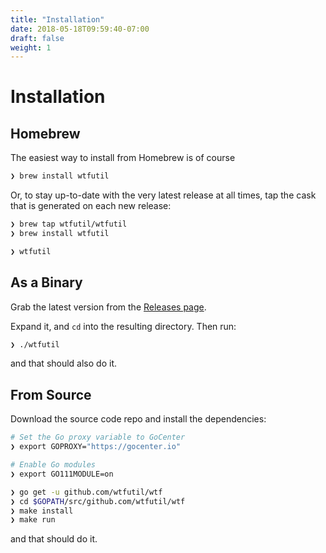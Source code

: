 ```yaml
---
title: "Installation"
date: 2018-05-18T09:59:40-07:00
draft: false
weight: 1
---
```


# Installation

## Homebrew

The easiest way to install from Homebrew is of course

```bash
❯ brew install wtfutil
```

Or, to stay up-to-date with the very latest release at all times, tap the cask that is 
generated on each new release:

```bash
❯ brew tap wtfutil/wtfutil
❯ brew install wtfutil

❯ wtfutil
```

## As a Binary

Grab the latest version from the <a href="https://github.com/wtfutil/wtf/releases">Releases page</a>.

Expand it, and `cd` into the resulting directory. Then run:

```bash
❯ ./wtfutil
```

and that should also do it.

## From Source

Download the source code repo and install the dependencies:

```bash
# Set the Go proxy variable to GoCenter
❯ export GOPROXY="https://gocenter.io"

# Enable Go modules
❯ export GO111MODULE=on

❯ go get -u github.com/wtfutil/wtf
❯ cd $GOPATH/src/github.com/wtfutil/wtf
❯ make install
❯ make run
```

and that should do it.


